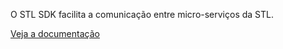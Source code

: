 O STL SDK facilita a comunicação entre micro-serviços da STL.

[Veja a documentação](http://sta.spacetimedocs.com/stl-sdk)